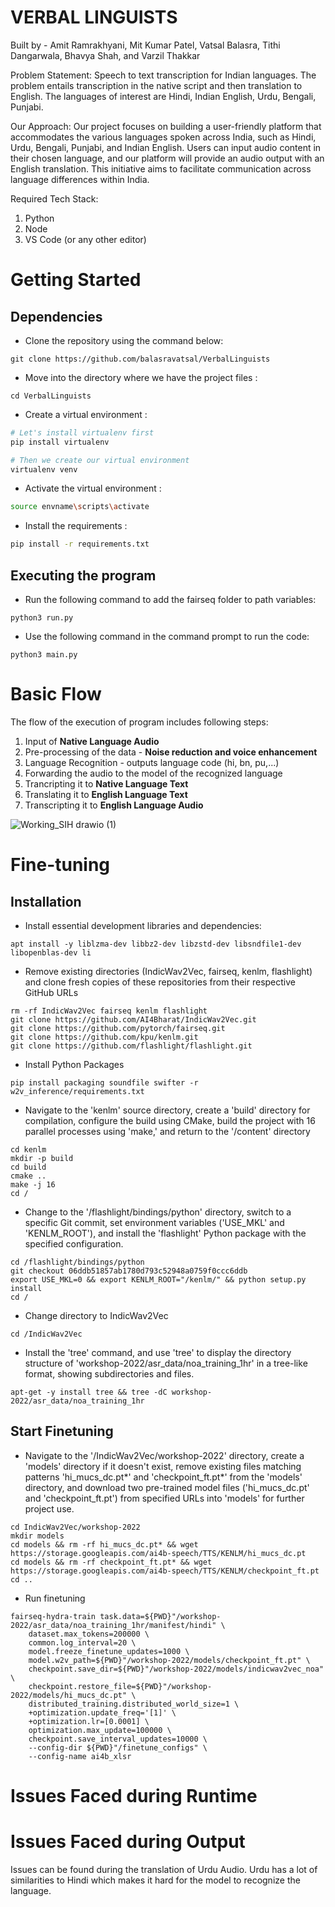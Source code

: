 # VERBAL LINGUISTS

Built by - Amit Ramrakhyani, Mit Kumar Patel, Vatsal Balasra, Tithi Dangarwala, Bhavya Shah, and Varzil Thakkar

Problem Statement: Speech to text transcription for Indian languages. The problem entails transcription in the native script and then translation to English. The languages of interest are Hindi, Indian English, Urdu, Bengali, Punjabi.

Our Approach: Our project focuses on building a user-friendly platform that accommodates the various languages spoken across India, such as Hindi, Urdu, Bengali, Punjabi, and Indian English. Users can input audio content in their chosen language, and our platform will provide an audio output with an English translation. This initiative aims to facilitate communication across language differences within India.

Required Tech Stack:
1. Python
2. Node
3. VS Code (or any other editor)

# Getting Started

## Dependencies

* Clone the repository using the command below:

```
git clone https://github.com/balasravatsal/VerbalLinguists
```

* Move into the directory where we have the project files :
  
```
cd VerbalLinguists
```

* Create a virtual environment :
  
```bash
# Let's install virtualenv first
pip install virtualenv

# Then we create our virtual environment
virtualenv venv

```

* Activate the virtual environment :
```bash
source envname\scripts\activate

```

* Install the requirements :
```bash
pip install -r requirements.txt

```

## Executing the program

- Run the following command to add the fairseq folder to path variables:
```
python3 run.py
```

- Use the following command in the command prompt to run the code:

```
python3 main.py
```

# Basic Flow

The flow of the execution of program includes following steps:

1. Input of **Native Language Audio**
2. Pre-processing of the data - **Noise reduction and voice enhancement**
3. Language Recognition - outputs language code (hi, bn, pu,...)
4. Forwarding the audio to the model of the recognized language
5. Trancripting it to **Native Language Text**
6. Translating it to **English Language Text**
7. Transcripting it to **English Language Audio** 

![Working_SIH drawio (1)](https://github.com/user-attachments/assets/ff903dc9-15cc-40bf-8df0-4d732147e4e4)

# Fine-tuning

## Installation 

- Install essential development libraries and dependencies:
```
apt install -y liblzma-dev libbz2-dev libzstd-dev libsndfile1-dev libopenblas-dev li
```

- Remove existing directories (IndicWav2Vec, fairseq, kenlm, flashlight) and clone fresh copies of these repositories from their respective GitHub URLs
```
rm -rf IndicWav2Vec fairseq kenlm flashlight
git clone https://github.com/AI4Bharat/IndicWav2Vec.git
git clone https://github.com/pytorch/fairseq.git
git clone https://github.com/kpu/kenlm.git
git clone https://github.com/flashlight/flashlight.git
```

- Install Python Packages
```
pip install packaging soundfile swifter -r w2v_inference/requirements.txt
```

- Navigate to the 'kenlm' source directory, create a 'build' directory for compilation, configure the build using CMake, build the project with 16 parallel processes using 'make,' and return to the '/content' directory
```
cd kenlm
mkdir -p build
cd build
cmake .. 
make -j 16
cd /
```

- Change to the '/flashlight/bindings/python' directory, switch to a specific Git commit, set environment variables ('USE_MKL' and 'KENLM_ROOT'), and install the 'flashlight' Python package with the specified configuration.
```
cd /flashlight/bindings/python
git checkout 06ddb51857ab1780d793c52948a0759f0ccc6ddb
export USE_MKL=0 && export KENLM_ROOT="/kenlm/" && python setup.py install
cd /
```

- Change directory to IndicWav2Vec
```
cd /IndicWav2Vec
```

- Install the 'tree' command, and use 'tree' to display the directory structure of 'workshop-2022/asr_data/noa_training_1hr' in a tree-like format, showing subdirectories and files.
```
apt-get -y install tree && tree -dC workshop-2022/asr_data/noa_training_1hr
```

## Start Finetuning

- Navigate to the '/IndicWav2Vec/workshop-2022' directory, create a 'models' directory if it doesn't exist, remove existing files matching patterns 'hi_mucs_dc.pt*' and 'checkpoint_ft.pt*' from the 'models' directory, and download two pre-trained model files ('hi_mucs_dc.pt' and 'checkpoint_ft.pt') from specified URLs into 'models' for further project use.
```
cd IndicWav2Vec/workshop-2022
mkdir models
cd models && rm -rf hi_mucs_dc.pt* && wget https://storage.googleapis.com/ai4b-speech/TTS/KENLM/hi_mucs_dc.pt
cd models && rm -rf checkpoint_ft.pt* && wget https://storage.googleapis.com/ai4b-speech/TTS/KENLM/checkpoint_ft.pt
cd ..
```

- Run finetuning
```
fairseq-hydra-train task.data=${PWD}"/workshop-2022/asr_data/noa_training_1hr/manifest/hindi" \
    dataset.max_tokens=200000 \
    common.log_interval=20 \
    model.freeze_finetune_updates=1000 \
    model.w2v_path=${PWD}"/workshop-2022/models/checkpoint_ft.pt" \
    checkpoint.save_dir=${PWD}"/workshop-2022/models/indicwav2vec_noa" \
    checkpoint.restore_file=${PWD}"/workshop-2022/models/hi_mucs_dc.pt" \
    distributed_training.distributed_world_size=1 \
    +optimization.update_freq='[1]' \
    +optimization.lr=[0.0001] \
    optimization.max_update=100000 \
    checkpoint.save_interval_updates=10000 \
    --config-dir ${PWD}"/finetune_configs" \
    --config-name ai4b_xlsr 

```

# Issues Faced during Runtime



# Issues Faced during Output

Issues can be found during the translation of Urdu Audio. Urdu has a lot of similarities to Hindi which makes it hard for the model to recognize the language.
















